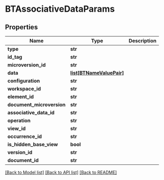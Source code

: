 # BTAssociativeDataParams

## Properties
Name | Type | Description | Notes
------------ | ------------- | ------------- | -------------
**type** | **str** |  | [optional] 
**id_tag** | **str** |  | [optional] 
**microversion_id** | **str** |  | [optional] 
**data** | [**list[BTNameValuePair]**](BTNameValuePair.md) |  | [optional] 
**configuration** | **str** |  | [optional] 
**workspace_id** | **str** |  | [optional] 
**element_id** | **str** |  | [optional] 
**document_microversion** | **str** |  | [optional] 
**associative_data_id** | **str** |  | [optional] 
**operation** | **str** |  | [optional] 
**view_id** | **str** |  | [optional] 
**occurrence_id** | **str** |  | [optional] 
**is_hidden_base_view** | **bool** |  | [optional] 
**version_id** | **str** |  | [optional] 
**document_id** | **str** |  | [optional] 

[[Back to Model list]](../README.md#documentation-for-models) [[Back to API list]](../README.md#documentation-for-api-endpoints) [[Back to README]](../README.md)


